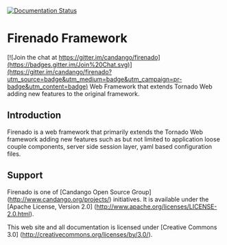 [![Documentation Status](https://readthedocs.org/projects/firenado/badge/?version=latest)](https://readthedocs.org/projects/firenado/?badge=latest)
# Firenado Framework

[![Join the chat at https://gitter.im/candango/firenado](https://badges.gitter.im/Join%20Chat.svg)](https://gitter.im/candango/firenado?utm_source=badge&utm_medium=badge&utm_campaign=pr-badge&utm_content=badge)
Web Framework that extends Tornado Web adding new features to the original framework.

## Introduction
Firenado is a web framework that primarily extends the Tornado Web framework adding new features such as but not limited to application loose couple components, server side session layer, yaml based configuration files.

## Support

Firenado is one of [Candango Open Source Group]
(http://www.candango.org/projects/) initiatives. It is available under
the [Apache License, Version 2.0]
(http://www.apache.org/licenses/LICENSE-2.0.html).

This web site and all documentation is licensed under [Creative
Commons 3.0] (http://creativecommons.org/licenses/by/3.0/).
